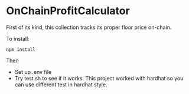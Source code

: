 # OnChainProfitCalculator
First of its kind, this collection tracks its proper floor price on-chain.

To install:
```
npm install
```
Then
- Set up .env file
- Try test.sh to see if it works. This project worked with hardhat so you can use different test in hardhat style.

